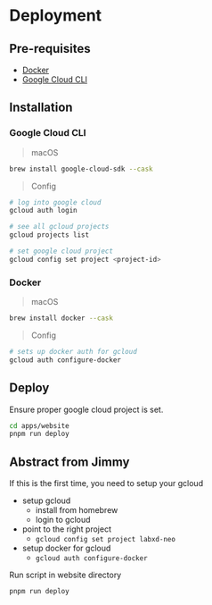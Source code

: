 # Deployment

## Pre-requisites

- [Docker](https://www.docker.com/)
- [Google Cloud CLI](https://cloud.google.com/cli)

## Installation

### Google Cloud CLI

> macOS

```bash
brew install google-cloud-sdk --cask
```

> Config

```bash
# log into google cloud
gcloud auth login

# see all gcloud projects
gcloud projects list

# set google cloud project
gcloud config set project <project-id>
```

### Docker

> macOS

```bash
brew install docker --cask
```

> Config

```bash
# sets up docker auth for gcloud
gcloud auth configure-docker
```

## Deploy

Ensure proper google cloud project is set.

```bash
cd apps/website
pnpm run deploy
```

## Abstract from Jimmy

If this is the first time, you need to setup your gcloud

- setup gcloud
  - install from homebrew
  - login to gcloud
- point to the right project
  - `gcloud config set project labxd-neo`
- setup docker for gcloud
  - `gcloud auth configure-docker`

Run script in website directory

`pnpm run deploy`

